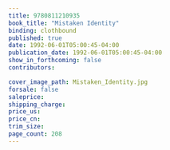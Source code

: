 ```yaml
---
title: 9780811210935
book_title: "Mistaken Identity"
binding: clothbound
published: true
date: 1992-06-01T05:00:45-04:00
publication_date: 1992-06-01T05:00:45-04:00
show_in_forthcoming: false
contributors:

cover_image_path: Mistaken_Identity.jpg
forsale: false
saleprice:
shipping_charge:
price_us:
price_cn:
trim_size:
page_count: 208
---
```


